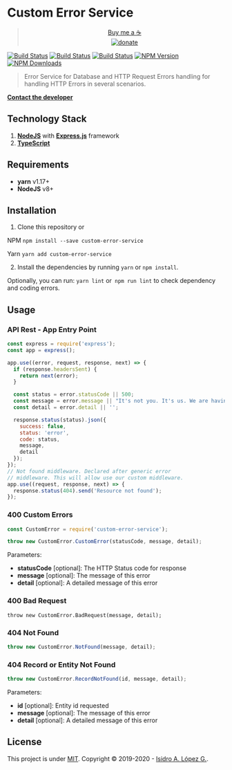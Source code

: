 # Custom Error Service

> <div align="center"><a href="https://www.paypal.me/isidrolopezg">Buy me a ☕️<br/><img src="https://img.shields.io/badge/Donate-PayPal-green.svg" alt="donate"></a></div>

[![Build Status][travis-image]][travis-url]
[![Build Status][travis-image-windows]][travis-url]
[![Build Status][travis-image-osx]][travis-url]
[![NPM Version][npm-image]][npm-url]
[![NPM Downloads][downloads-image]][downloads-url]

> Error Service for Database and HTTP Request Errors handling for handling HTTP Errors in several scenarios.

<p align="center">

[**Contact the developer**](mailto:me@ialopezg.com)
</p>

## Technology Stack

1. **[NodeJS](https://nodejs.org/en/)** with **[Express.js](http://expressjs.com/)** framework
2. **[TypeScript](https://www.typescriptlang.org/)**

## Requirements

- **yarn** v1.17+
- **NodeJS** v8+

## Installation

1. Clone this repository or

NPM
`npm install --save custom-error-service`

Yarn
`yarn add custom-error-service`

2. Install the dependencies by running `yarn` or `npm install`.

Optionally, you can run: `yarn lint` or` npm run lint` to check dependency and coding errors.

## Usage

### API Rest - App Entry Point
```javascript
const express = require('express');
const app = express();

app.use((error, request, response, next) => {
  if (response.headersSent) {
    return next(error);
  }

  const status = error.statusCode || 500;
  const message = error.message || "It's not you. It's us. We are having some problems.";
  const detail = error.detail || '';

  response.status(status).json({
    success: false,
    status: 'error',
    code: status,
    message,
    detail
  });
});
// Not found middleware. Declared after generic error
// middleware. This will allow use our custom middleware. 
app.use((request, response, next) => {
  response.status(404).send('Resource not found');
});
```
### 400 Custom Errors
```javascript
const CustomError = require('custom-error-service');

throw new CustomError.CustomError(statusCode, message, detail);
```

Parameters:
* **statusCode** [optional]: The HTTP Status code for response
* **message** [optional]: The message of this error
* **detail** [optional]: A detailed message of this error

### 400 Bad Request
```javacript
throw new CustomError.BadRequest(message, detail);
```

### 404 Not Found
```javascript
throw new CustomError.NotFound(message, detail);
```

### 404 Record or Entity Not Found
```javascript
throw new CustomError.RecordNotFound(id, message, detail);
```
Parameters:
* **id** [optional]: Entity id requested
* **message** [optional]: The message of this error
* **detail** [optional]: A detailed message of this error

## License

This project is under [MIT](LICENSE). Copyright ©  2019-2020 - [Isidro A. López G.](https://ialopezg.com).

[npm-image]: https://img.shields.io/npm/v/custom-error-service.svg
[npm-url]: https://npmjs.org/package/custom-error-service
[downloads-image]: https://img.shields.io/npm/dm/custom-error-service.svg
[downloads-url]: https://npmcharts.com/compare/express?minimal=true
[travis-image]: https://img.shields.io/travis/ialopezg/custom-error-service/master.svg?label=linux
[travis-image-osx]: https://img.shields.io/travis/ialopezg/custom-error-service/master.svg?label=osx
[travis-image-windows]: https://img.shields.io/travis/ialopezg/custom-error-service/master.svg?label=windows
[travis-url]: https://travis-ci.org/ialopezg/custom-error-service

